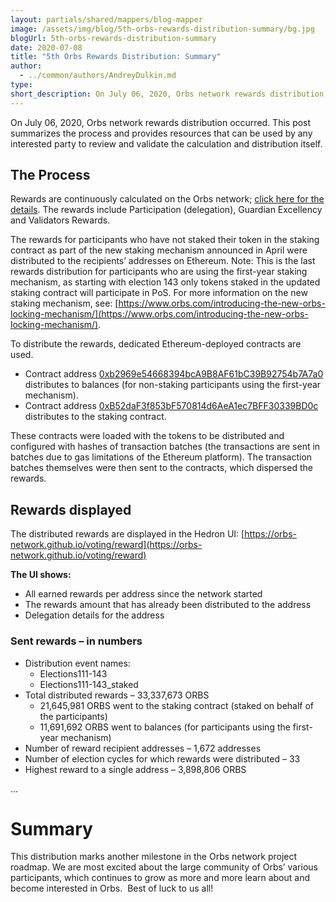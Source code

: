 ```yaml
---
layout: partials/shared/mappers/blog-mapper
image: /assets/img/blog/5th-orbs-rewards-distribution-summary/bg.jpg
blogUrl: 5th-orbs-rewards-distribution-summary
date: 2020-07-08
title: "5th Orbs Rewards Distribution: Summary"
author:
  - ../common/authors/AndreyDulkin.md
type:
short_description: On July 06, 2020, Orbs network rewards distribution occurred. This post summarizes the process and provides resources that can be used by any interested party to review and validate the calculation and distribution itself.
---
```


On July 06, 2020, Orbs network rewards distribution occurred. This post summarizes the process and provides resources that can be used by any interested party to review and validate the calculation and distribution itself.

## The Process

Rewards are continuously calculated on the Orbs network; [click here for the details](https://www.orbs.com/getting-ready-for-round-v-of-orbs-rewards-distribution/). The rewards include Participation (delegation), Guardian Excellency and Validators Rewards.

The rewards for participants who have not staked their token in the staking contract as part of the new staking mechanism announced in April were distributed to the recipients’ addresses on Ethereum. Note: This is the last rewards distribution for participants who are using the first-year staking mechanism, as starting with election 143 only tokens staked in the updated staking contract will participate in PoS. For more information on the new staking mechanism, see: [https://www.orbs.com/introducing-the-new-orbs-locking-mechanism/](https://www.orbs.com/introducing-the-new-orbs-locking-mechanism/).

To distribute the rewards, dedicated Ethereum-deployed contracts are used.

- Contract address [0xb2969e54668394bcA9B8AF61bC39B92754b7A7a0](https://etherscan.io/address/0xb2969e54668394bca9b8af61bc39b92754b7a7a0) distributes to balances (for non-staking participants using the first-year mechanism).
- Contract address [0xB52daF3f853bF570814d6AeA1ec7BFF30339BD0c](https://etherscan.io/address/0xB52daF3f853bF570814d6AeA1ec7BFF30339BD0c) distributes to the staking contract.

These contracts were loaded with the tokens to be distributed and configured with hashes of transaction batches (the transactions are sent in batches due to gas limitations of the Ethereum platform). The transaction batches themselves were then sent to the contracts, which dispersed the rewards.

## Rewards displayed

The distributed rewards are displayed in the Hedron UI: [https://orbs-network.github.io/voting/reward](https://orbs-network.github.io/voting/reward)

**The UI shows:**

- All earned rewards per address since the network started
- The rewards amount that has already been distributed to the address
- Delegation details for the address

### Sent rewards – in numbers

- Distribution event names:
  - Elections111-143
  - Elections111-143_staked
- Total distributed rewards – 33,337,673 ORBS
  - 21,645,981 ORBS went to the staking contract (staked on behalf of the participants)
  - 11,691,692 ORBS went to balances (for participants using the first-year mechanism)
- Number of reward recipient addresses – 1,672 addresses
- Number of election cycles for which rewards were distributed – 33
- Highest reward to a single address – 3,898,806 ORBS

...

# Summary

This distribution marks another milestone in the Orbs network project roadmap. We are most excited about the large community of Orbs’ various participants, which continues to grow as more and more learn about and become interested in Orbs.  Best of luck to us all!
